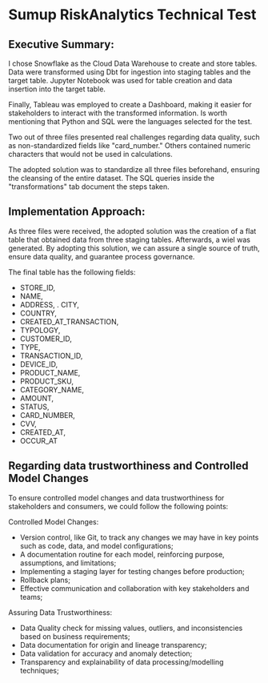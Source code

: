 # Sumup RiskAnalytics Technical Test
Executive Summary:
--------------------------------------------------------------------------
I chose Snowflake as the Cloud Data Warehouse to create and store tables. Data were transformed using Dbt for ingestion into staging tables and the target table. Jupyter Notebook was used for table creation and data insertion into the target table. 

Finally, Tableau was employed to create a Dashboard, making it easier for stakeholders to interact with the transformed information. Is worth mentioning that Python and SQL were the languages selected for the test.

Two out of three files presented real challenges regarding data quality, such as non-standardized fields like "card_number." Others contained numeric characters that would not be used in calculations. 

The adopted solution was to standardize all three files beforehand, ensuring the cleansing of the entire dataset. The SQL queries inside the "transformations" tab document the steps taken. 

Implementation Approach:
---------------------------------------------------------------------------
As three files were received, the adopted solution was the creation of a flat table that obtained data from three staging tables. Afterwards, a wiel was generated. By adopting this solution, we can assure a single source of truth, ensure data quality, and guarantee process governance.

The final table has the following fields:
- STORE_ID,
- NAME,
- ADDRESS,
. CITY,
- COUNTRY,
- CREATED_AT_TRANSACTION,
- TYPOLOGY,
- CUSTOMER_ID,
- TYPE,
- TRANSACTION_ID,
- DEVICE_ID,
- PRODUCT_NAME,
- PRODUCT_SKU,
- CATEGORY_NAME,
- AMOUNT,
- STATUS,
- CARD_NUMBER,
- CVV,
- CREATED_AT,
- OCCUR_AT

Regarding  data trustworthiness and Controlled Model Changes
---------------------------------------------------------------------------
To ensure controlled model changes and data trustworthiness for stakeholders and consumers, we could follow the following points:

Controlled Model Changes:
- Version control, like Git, to track any changes we may have in key points such as code, data, and model configurations;
- A documentation routine for each model, reinforcing purpose, assumptions, and limitations;
- Implementing a staging layer for testing changes before production;
- Rollback plans;
- Effective communication and collaboration with key stakeholders and teams;

Assuring Data Trustworthiness:
- Data Quality check for missing values, outliers, and inconsistencies based on business requirements;
- Data documentation for origin and lineage transparency;
- Data validation for accuracy and anomaly detection;
- Transparency and explainability of data processing/modelling techniques;

